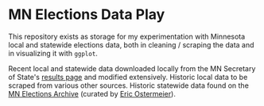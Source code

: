 # MN Elections Data Play

This repository exists as storage for my experimentation with Minnesota local and statewide elections data, both in cleaning / scraping the data and in visualizing it with `ggplot`.

Recent local and statewide data downloaded locally from the MN Secretary of State's [results page](https://www.sos.state.mn.us/elections-voting/election-results) and modified extensively. Historic local data to be scraped from various other sources. Historic statewide data found on the [MN Elections Archive](https://mn.electionarchives.lib.umn.edu) \(curated by [Eric Ostermeier](https://smartpolitics.lib.umn.edu)\).
